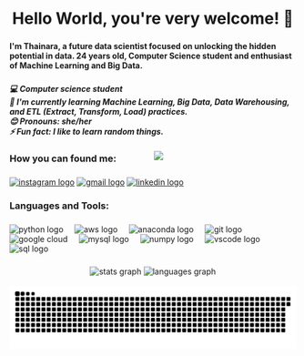 
<h1 align="center">Hello World, you're very welcome! 👋</h1>

###

<h4 align="left">I'm Thainara, a future data scientist focused on unlocking the hidden potential in data. 24 years old, Computer Science student and enthusiast of Machine Learning and Big Data.</h4>

### 
<h5 align="left">💻 Computer science student<br>🌱 I'm currently learning Machine Learning, Big Data, Data Warehousing, and ETL (Extract, Transform, Load) practices.<br>😊 Pronouns: she/her<br>⚡ Fun fact: I like to learn random things.
<img style="margin-top: 20px;" align="right" width="250px" src="https://media1.tenor.com/m/SWg8Pi3TLSkAAAAC/pixel-art-computer.gif"></h5>


###


<h3 align="left">How you can found me:</h3>
  
###

<div align="left"> 
 <a href="https://www.instagram.com/thaidsm/" target="_blank"><img src="https://img.shields.io/static/v1?message=Instagram&logo=instagram&label=&color=E4405F&logoColor=white&labelColor=&style=for-the-badge" height="35" alt="instagram logo" target="blank"></a>
 <a href="thaidsm54@gmail.com" target="_blank"><img src="https://img.shields.io/static/v1?message=Gmail&logo=gmail&label=&color=D14836&logoColor=white&labelColor=&style=for-the-badge" height="35" alt="gmail logo" target="blank"></a>
 <a href="https://www.linkedin.com/in/thaidsm" target="_blank"><img src="https://img.shields.io/static/v1?message=LinkedIn&logo=linkedin&label=&color=0077B5&logoColor=white&labelColor=&style=for-the-badge" height="35" alt="linkedin logo" target="blank"></a>
</div>

###

<h3 align="left">Languages and Tools:</h3>

###

<div align="left">
  <img src="https://cdn.jsdelivr.net/gh/devicons/devicon/icons/python/python-original.svg" height="30" alt="python logo"/>
  <img width="12" />
  <img src="https://cdn.jsdelivr.net/gh/devicons/devicon@latest/icons/amazonwebservices/amazonwebservices-original-wordmark.svg" height="30" alt="aws logo"/>
  <img width="12"/>
  <img src="https://cdn.jsdelivr.net/gh/devicons/devicon@latest/icons/anaconda/anaconda-original.svg" height="30" alt="anaconda logo"/>
  <img width="12"/>
  <img src="https://cdn.jsdelivr.net/gh/devicons/devicon@latest/icons/git/git-original.svg" height="30" alt="git logo"/>
  <img width="12"/>
  <img src="https://cdn.jsdelivr.net/gh/devicons/devicon@latest/icons/googlecloud/googlecloud-original.svg" height="30" alt="google cloud"/>
  <img width="12"/>
  <img src="https://cdn.jsdelivr.net/gh/devicons/devicon@latest/icons/mysql/mysql-original.svg" height="30" alt="mysql logo"/>
  <img width="12"/>
  <img src="https://cdn.jsdelivr.net/gh/devicons/devicon@latest/icons/numpy/numpy-original.svg" height="30" alt="numpy logo"/>
  <img width="12"/>
  <img src="https://cdn.jsdelivr.net/gh/devicons/devicon@latest/icons/vscode/vscode-original.svg" height="30" alt="vscode logo"/>
  <img width="12"/>
  <img src="https://cdn.jsdelivr.net/gh/devicons/devicon@latest/icons/azuresqldatabase/azuresqldatabase-original.svg" height="30" alt="sql logo"/>
  <img width="12"/>
</div>

###


<div align="center">
  <img src="https://github-readme-stats.vercel.app/api?username=thaidsm&hide_title=false&hide_rank=false&show_icons=true&include_all_commits=true&count_private=true&disable_animations=false&theme=dracula&locale=en&hide_border=false" height="100" alt="stats graph"/>
  <img src="https://github-readme-stats.vercel.app/api/top-langs?username=thaidsm&locale=en&hide_title=false&layout=compact&card_width=320&langs_count=5&theme=dracula&hide_border=false" height="100" alt="languages graph"/>
</div>

<br clear="both">

<img src="https://github.com/thaidsm/thaidsm/blob/main/cobrinha.svg" alt="Snake animation" />


###
